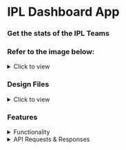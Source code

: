 # IPL Dashboard App

### Get the stats of the IPL Teams

### Refer to the image below:

<details>

<summary>Click to view</summary>

![Link](https://assets.ccbp.in/frontend/content/react-js/ipl-dashboard-output-v2.gif)

</details>

### Design Files

<details>
<summary>Click to view</summary>

- [Extra Small (Size < 576px) and Small (Size >= 576px) - Home](https://assets.ccbp.in/frontend/content/react-js/ipl-dashboard-home-sm-output.png)
- [Extra Small (Size < 576px) and Small (Size >= 576px) - Team Matches](https://assets.ccbp.in/frontend/content/react-js/ipl-dashboard-team-matches-sm-output-v2.png)
- [Medium (Size >= 768px), Large (Size >= 992px) and Extra Large (Size >= 1200px) - Home](https://assets.ccbp.in/frontend/content/react-js/ipl-dashboard-home-lg-output.png)
- [Medium (Size >= 768px), Large (Size >= 992px) and Extra Large (Size >= 1200px) - Team Matches](https://assets.ccbp.in/frontend/content/react-js/ipl-dashboard-team-matches-lg-output-v2.png)

</details>

### Features

<details>
<summary>Functionality</summary>

- When the app is opened, Home Route is displayed
- When the Home Route is opened,
  - Make HTTP GET request to the **teamsApiUrl**
  - **_loader_** is displayed while fetching the data
  - After fetching the data, the list of teams is displayed
- When a team card in Home Route is clicked,
  - Page is navigated to the Team Matches Route with the URL `/team-matches/:id`
- When the Team Matches Route is opened,
  - Make HTTP GET request to the **teamMatchesApiUrl** with the team id to get the recent matches data of the team
    - Example: `https://apis.ccbp.in/ipl/KKR`
  - **_loader_** is displayed while fetching the data
  - After fetching the data, the team banner, latest match, and list of recent matches is displayed

</details>

<details>

<summary>API Requests & Responses</summary>
<br/>

**teamsApiUrl**

#### API: `https://apis.ccbp.in/ipl`

**teamMatchesApiUrl**

#### API: `https://apis.ccbp.in/ipl/:id`

<details>
<summary>Components Structure</summary>

[Home Components Structure](https://assets.ccbp.in/frontend/content/react-js/home-component-structure-img.png)

[team matches component structure](https://assets.ccbp.in/frontend/content/react-js/team-matches-component-structure-img.png)

</details>

<details>
<summary>Implementation Files</summary>

Use these files to complete the implementation:

- `src/App.js`
- `src/components/Home/index.js`
- `src/components/Home/index.css`
- `src/components/TeamCard/index.js`
- `src/components/TeamCard/index.css`
- `src/components/TeamMatches/index.js`
- `src/components/TeamMatches/index.css`
- `src/components/LatestMatch/index.js`
- `src/components/LatestMatch/index.css`
- `src/components/MatchCard/index.js`
- `src/components/MatchCard/index.css`
</details>

### Preview

### [Link](https://ipl-dash-board-shaan.vercel.app/)
